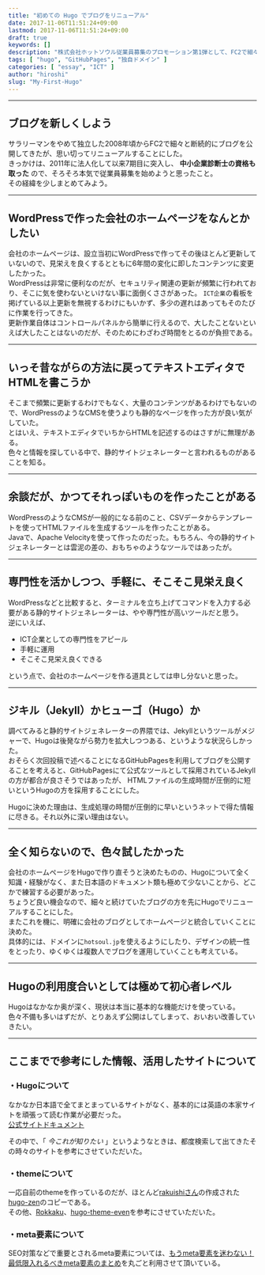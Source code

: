 ```yaml
---
title: "初めての Hugo でブログをリニューアル"
date: 2017-11-06T11:51:24+09:00
lastmod: 2017-11-06T11:51:24+09:00
draft: true
keywords: []
description: "株式会社ホットソウル従業員募集のプロモーション第1弾として、FC2で細々やってきたブログをHugoでリニューアル。Hugoで作成し、GitHubPages x 独自ドメインで公開するまでの記録。今回はHugo編。"
tags: [ "hugo", "GitHubPages", "独自ドメイン" ]
categories: [ "essay", "ICT" ]
author: "hiroshi"
slug: "My-First-Hugo"
---
```


---

## ブログを新しくしよう
サラリーマンをやめて独立した2008年頃からFC2で細々と断続的にブログを公開してきたが、思い切ってリニューアルすることにした。  
きっかけは、2011年に法人化して以来7期目に突入し、 **中小企業診断士の資格も取った** ので、そろそろ本気で従業員募集を始めようと思ったこと。  
その経緯を少しまとめてみよう。

---

## WordPressで作った会社のホームページをなんとかしたい
会社のホームページは、設立当初にWordPressで作ってその後ほとんど更新していないので、見栄えを良くするとともに6年間の変化に即したコンテンツに変更したかった。  
WordPressは非常に便利なのだが、セキュリティ関連の更新が頻繁に行われており、そこに気を使わないといけない事に面倒くささがあった。
`ICT企業`の看板を掲げている以上更新を無視するわけにもいかず、多少の遅れはあってもそのたびに作業を行ってきた。  
更新作業自体はコントロールパネルから簡単に行えるので、大したことないといえば大したことはないのだが、そのためにわざわざ時間をとるのが負担である。  

---

## いっそ昔ながらの方法に戻ってテキストエディタでHTMLを書こうか
そこまで頻繁に更新するわけでもなく、大量のコンテンツがあるわけでもないので、WordPressのようなCMSを使うよりも静的なページを作った方が良い気がしていた。  
とはいえ、テキストエディタでいちからHTMLを記述するのはさすがに無理がある。  
色々と情報を探している中で、静的サイトジェネレーターと言われるものがあることを知る。  

---

## 余談だが、かつてそれっぽいものを作ったことがある
WordPressのようなCMSが一般的になる前のこと、CSVデータからテンプレートを使ってHTMLファイルを生成するツールを作ったことがある。  
Javaで、Apache Velocityを使って作ったのだった。もちろん、今の静的サイトジェネレーターとは雲泥の差の、おもちゃのようなツールではあったが。  

---

## 専門性を活かしつつ、手軽に、そこそこ見栄え良く
WordPressなどと比較すると、ターミナルを立ち上げてコマンドを入力する必要がある静的サイトジェネレーターは、やや専門性が高いツールだと思う。  
逆にいえば、

- ICT企業としての専門性をアピール
- 手軽に運用
- そこそこ見栄え良くできる

という点で、会社のホームページを作る道具としては申し分ないと思った。

---

## ジキル（Jekyll）かヒューゴ（Hugo）か
調べてみると静的サイトジェネレーターの界隈では、Jekyllというツールがメジャーで、Hugoは後発ながら勢力を拡大しつつある、というような状況らしかった。  
おそらく次回投稿で述べることになるGitHubPagesを利用してブログを公開することを考えると、GitHubPagesにて公式なツールとして採用されているJekyllの方が都合が良さそうではあったが、
HTMLファイルの生成時間が圧倒的に短いというHugoの方を採用することにした。  

Hugoに決めた理由は、生成処理の時間が圧倒的に早いというネットで得た情報に尽きる。それ以外に深い理由はない。

---

## 全く知らないので、色々試したかった
会社のホームページをHugoで作り直そうと決めたものの、Hugoについて全く知識・経験がなく、また日本語のドキュメント類も極めて少ないことから、どこかで練習する必要があった。  
ちょうど良い機会なので、細々と続けていたブログの方を先にHugoでリニューアルすることにした。  
またこれを機に、明確に会社のブログとしてホームページと統合していくことに決めた。  
具体的には、ドメインに`hotsoul.jp`を使えるようにしたり、デザインの統一性をとったり、ゆくゆくは複数人でブログを運用していくことも考えている。

---

## Hugoの利用度合いとしては極めて初心者レベル
Hugoはなかなか奥が深く、現状は本当に基本的な機能だけを使っている。  
色々不備も多いはずだが、とりあえず公開はしてしまって、おいおい改善していきたい。

---

## ここまでで参考にした情報、活用したサイトについて
### ・Hugoについて
なかなか日本語で全てまとまっているサイトがなく、基本的には英語の本家サイトを頑張って読む作業が必要だった。  
[公式サイトドキュメント](https://gohugo.io/documentation/)    

その中で、「 *今これが知りたい* 」というようなときは、都度検索して出てきたその時々のサイトを参考にさせていただいた。

### ・themeについて
一応自前のthemeを作っているのだが、ほとんど[rakuishiさん](https://github.com/rakuishi)の作成された[hugo-zen](https://github.com/rakuishi/hugo-zen)のコピーである。  
その他、[Rokkaku](https://github.com/nijohando/hugo-rokkaku-theme#rokkaku)、[hugo-theme-even](https://github.com/olOwOlo/hugo-theme-even)を参考にさせていただいた。

### ・meta要素について
SEO対策などで重要とされるmeta要素については、[もうmeta要素を迷わない！最低限入れるべきmeta要素のまとめ](https://qiita.com/pompom0c0/items/5c00a188aab744cfc918)を丸ごと利用させて頂いている。
